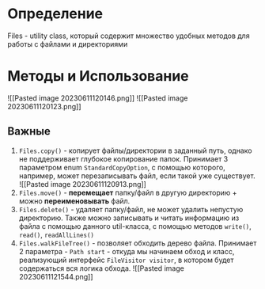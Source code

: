 # Определение
Files - utility class, который содержит множество удобных методов для работы с файлами и директориями
# Методы и Использование
![[Pasted image 20230611120146.png]]
![[Pasted image 20230611120123.png]]
## Важные
1. `Files.copy()` - копирует файлы/директории в заданный путь, однако не поддерживает глубокое копирование папок. Принимает 3 параметром enum `StandardCopyOption`, с помощью которого, например, может перезаписывать файл, если такой уже существует. ![[Pasted image 20230611120913.png]]
2. `Files.move()` - **перемещает** папку/файл в другую директорию + можно **переименовывать** файл.
3. `Files.delete()` - удаляет папку/файл, не может удалить непустую директорию.
   Также можно записывать и читать информацию из файла с помощью данного util-класса, с помощью методов `write()`, `read()`, `readAllLines()`
4. `Files.walkFileTree()` - позволяет обходить дерево файла. Принимает 2 параметра - `Path start` - откуда мы начинаем обход и класс, реализующий интерфейс `FileVisitor visitor`, в котором будет содержаться вся логика обхода.
   ![[Pasted image 20230611121544.png]]